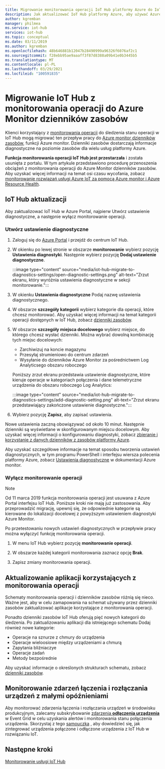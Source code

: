```yaml
---
title: Migrowanie monitorowania operacji IoT Hub platformy Azure do IoT Hub dzienników zasobów w Azure Monitor | Microsoft Docs
description: Jak aktualizować IoT Hub platformy Azure, aby używać Azure Monitor zamiast monitorowania operacji do monitorowania stanu operacji w centrum IoT w czasie rzeczywistym.
author: kgremban
manager: philmea
ms.service: iot-hub
services: iot-hub
ms.topic: conceptual
ms.date: 03/11/2019
ms.author: kgremban
ms.openlocfilehash: 48b646881b12047b28490999a96326f6076af2c1
ms.sourcegitcommit: f28ebb95ae9aaaff3f87d8388a09b41e0b3445b5
ms.translationtype: MT
ms.contentlocale: pl-PL
ms.lasthandoff: 03/29/2021
ms.locfileid: "100591835"
---
```

# <a name="migrate-your-iot-hub-from-operations-monitoring-to-azure-monitor-resource-logs"></a>Migrowanie IoT Hub z monitorowania operacji do Azure Monitor dzienników zasobów

Klienci korzystający z [monitorowania operacji](iot-hub-operations-monitoring.md) do śledzenia stanu operacji w IoT Hub mogą migrować ten przepływ pracy do [Azure monitor dzienników zasobów](../azure-monitor/essentials/platform-logs-overview.md), funkcji Azure monitor. Dzienniki zasobów dostarczają informacje diagnostyczne na poziomie zasobów dla wielu usług platformy Azure.

**Funkcja monitorowania operacji IoT Hub jest przestarzała** i została usunięta z portalu. W tym artykule przedstawiono procedurę przenoszenia obciążeń z monitorowania operacji do Azure Monitor dzienników zasobów. Aby uzyskać więcej informacji na temat osi czasu wycofania, zobacz [monitorowanie rozwiązań usługi Azure IoT za pomocą Azure monitor i Azure Resource Health](https://azure.microsoft.com/blog/monitor-your-azure-iot-solutions-with-azure-monitor-and-azure-resource-health/).

## <a name="update-iot-hub"></a>IoT Hub aktualizacji

Aby zaktualizować IoT Hub w Azure Portal, najpierw Utwórz ustawienie diagnostyczne, a następnie wyłącz monitorowanie operacji.  

### <a name="create-a--diagnostic-setting"></a>Utwórz ustawienie diagnostyczne

1. Zaloguj się do [Azure Portal](https://portal.azure.com) i przejdź do centrum IoT Hub.

1. W okienku po lewej stronie w obszarze **monitorowanie** wybierz pozycję **Ustawienia diagnostyki**. Następnie wybierz pozycję **Dodaj ustawienie diagnostyczne**.

   :::image type="content" source="media/iot-hub-migrate-to-diagnostics-settings/open-diagnostic-settings.png" alt-text="Zrzut ekranu, który wyróżnia ustawienia diagnostyczne w sekcji monitorowanie.":::

1. W okienku **Ustawienia diagnostyczne** Podaj nazwę ustawienia diagnostycznego.

1. W obszarze **szczegóły kategorii** wybierz kategorie dla operacji, które chcesz monitorować. Aby uzyskać więcej informacji na temat kategorii operacji dostępnych w IoT Hub, zobacz [dzienniki zasobów](monitor-iot-hub-reference.md#resource-logs).

1. W obszarze **szczegóły miejsca docelowego** wybierz miejsce, do którego chcesz wysłać dzienniki. Można wybrać dowolną kombinację tych miejsc docelowych:

   * Zarchiwizuj na koncie magazynu
   * Przesyłaj strumieniowo do centrum zdarzeń
   * Wysyłanie do dzienników Azure Monitor za pośrednictwem Log Analyticsego obszaru roboczego

   Poniższy zrzut ekranu przedstawia ustawienie diagnostyczne, które kieruje operacje w kategoriach połączenia i dane telemetryczne urządzenia do obszaru roboczego Log Analytics:

   :::image type="content" source="media/iot-hub-migrate-to-diagnostics-settings/add-diagnostic-setting.png" alt-text="Zrzut ekranu przedstawiający zakończone ustawienie diagnostyczne.":::

1. Wybierz pozycję **Zapisz**, aby zapisać ustawienia.

Nowe ustawienia zaczną obowiązywać od około 10 minut. Następnie dzienniki są wyświetlane w skonfigurowanym miejscu docelowym. Aby uzyskać więcej informacji o konfigurowaniu diagnostyki, zobacz [zbieranie i korzystanie z danych dzienników z zasobów platformy Azure](../azure-monitor/essentials/platform-logs-overview.md).

Aby uzyskać szczegółowe informacje na temat sposobu tworzenia ustawień diagnostycznych, w tym programu PowerShell i interfejsu wiersza polecenia platformy Azure, zobacz [Ustawienia diagnostyczne](../azure-monitor/essentials/diagnostic-settings.md) w dokumentacji Azure monitor.

### <a name="turn-off-operations-monitoring"></a>Wyłącz monitorowanie operacji

> [!NOTE]
> Od 11 marca 2019 funkcja monitorowania operacji jest usuwana z Azure Portal interfejsu IoT Hub. Poniższe kroki nie mają już zastosowania. Aby przeprowadzić migrację, upewnij się, że odpowiednie kategorie są kierowane do lokalizacji docelowej z powyższym ustawieniem diagnostyki Azure Monitor.

Po przetestowaniu nowych ustawień diagnostycznych w przepływie pracy można wyłączyć funkcję monitorowania operacji. 

1. W menu IoT Hub wybierz pozycję **monitorowanie operacji**.

2. W obszarze każdej kategorii monitorowania zaznacz opcję **Brak**.

3. Zapisz zmiany monitorowania operacji.

## <a name="update-applications-that-use-operations-monitoring"></a>Aktualizowanie aplikacji korzystających z monitorowania operacji

Schematy monitorowania operacji i dzienników zasobów różnią się nieco. Ważne jest, aby w celu zamapowania na schemat używany przez dzienniki zasobów zaktualizować aplikacje korzystające z monitorowania operacji.

Ponadto dzienniki zasobów IoT Hub oferują pięć nowych kategorii do śledzenia. Po zaktualizowaniu aplikacji dla istniejącego schematu Dodaj również nowe kategorie:

* Operacje na sznurze z chmury do urządzenia
* Operacje wieloosiowe między urządzeniami a chmurą
* Zapytania bliźniaczye
* Operacje zadań
* Metody bezpośrednie

Aby uzyskać informacje o określonych strukturach schematu, zobacz [dzienniki zasobów](monitor-iot-hub-reference.md#resource-logs).

## <a name="monitoring-device-connect-and-disconnect-events-with-low-latency"></a>Monitorowanie zdarzeń łączenia i rozłączania urządzeń z małymi opóźnieniami

Aby monitorować zdarzenia łączenia i rozłączania urządzeń w środowisku produkcyjnym, zalecamy subskrybowanie [zdarzenia **odłączenia urządzenia**](iot-hub-event-grid.md#event-types) w Event Grid w celu uzyskania alertów i monitorowania stanu połączenia urządzenia. Skorzystaj z tego [samouczka](iot-hub-how-to-order-connection-state-events.md) , aby dowiedzieć się, jak zintegrować urządzenia połączone i odłączone urządzenia z IoT Hub w rozwiązaniu IoT.

## <a name="next-steps"></a>Następne kroki

[Monitorowanie usługi IoT Hub](monitor-iot-hub.md)